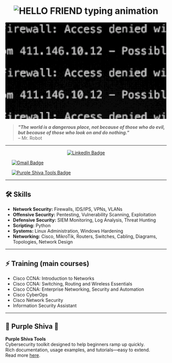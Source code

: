 <h1 align="center">
  <img
    src="https://readme-typing-svg.herokuapp.com?font=Fira+Code&size=40&pause=1000&color=F70000&center=true&vCenter=true&width=600&lines=HELLO+FRIEND"
    alt="HELLO FRIEND typing animation" />
</h1>

<p align="center">
  <img src="./1.gif" alt="Mr Robot Hello Friend GIF" />
</p>

> **_"The world is a dangerous place, not because of those who do evil, but because of those who look on and do nothing."_**  
> – Mr. Robot

---

<p align="center">
  <a href="https://www.linkedin.com/in/your-linkedin-username" target="_blank">
    <img
      src="https://img.shields.io/badge/LinkedIn-0077B5?style=for-the-badge&logo=linkedin&logoColor=white"
      alt="LinkedIn Badge" />
  </a>
  
  &nbsp;&nbsp;&nbsp;&nbsp;
  <a href="mailto:your.email@gmail.com" target="_blank">
    <img
      src="https://img.shields.io/badge/Gmail-D14836?style=for-the-badge&logo=gmail&logoColor=white"
      alt="Gmail Badge" />
  </a>

  &nbsp;&nbsp;&nbsp;&nbsp;
  <a href="https://github.com/PurpleShivaTeam/purpleshivatools" target="_blank">
    <img
      src="https://img.shields.io/badge/Purple%20Shiva%20Tools-800080?style=for-the-badge&logo=hackthebox&logoColor=white"
      alt="Purple Shiva Tools Badge" />
  </a>
</p>

---

## 🛠️ Skills

- **Network Security:** Firewalls, IDS/IPS, VPNs, VLANs  
- **Offensive Security:** Pentesting, Vulnerability Scanning, Exploitation  
- **Defensive Security:** SIEM Monitoring, Log Analysis, Threat Hunting  
- **Scripting:** Python  
- **Systems:** Linux Administration, Windows Hardening  
- **Networking:** Cisco, MikroTik, Routers, Switches, Cabling, Diagrams, Topologies, Network Design  

---

## ⚡ Training (main courses)

- Cisco CCNA: Introduction to Networks  
- Cisco CCNA: Switching, Routing and Wireless Essentials  
- Cisco CCNA: Enterprise Networking, Security and Automation  
- Cisco CyberOps  
- Cisco Network Security  
- Information Security Assistant  

---

## 🧰 Purple Shiva 🔱

**Purple Shiva Tools**  
Cybersecurity toolkit designed to help beginners ramp up quickly.  
Rich documentation, usage examples, and tutorials—easy to extend.  
Read more [here](https://github.com/PurpleShivaTeam/purpleshivatools).  

